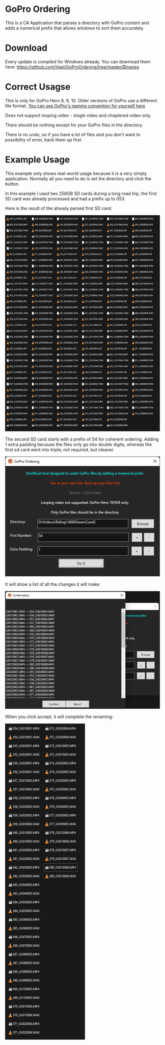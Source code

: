 # GoPro Ordering

This is a C# Application that parses a directory with GoPro content and adds a numerical prefix that allows windows to sort them accurately.

# Download
Every update is compiled for Windows already. You can download them here: https://github.com/Vaei/GoProOrdering/tree/master/Binaries

# Correct Usagse
This is only for GoPro Hero 8, 9, 10. Older versions of GoPro use a different file format. [You can see GoPro's naming convention for yourself here](https://community.gopro.com/s/article/GoPro-Camera-File-Naming-Convention?language=en_US)

Does not support looping video - single video and chaptered video only.

There should be nothing except for your GoPro files in the directory.

There is no undo, so if you have a lot of files and you don't want to possibility of error, back them up first.

# Example Usage
This example only shows real-world usage because it is a very simply application. Normally all you need to do is set the directory and click the button.

In this example I used two 256GB SD cards during a long road trip, the first SD card was already processed and had a prefix up to 053.

Here is the result of the already parsed first SD card:

![](https://github.com/Vaei/GoProOrdering/blob/master/GitPage/preview_004.png)

The second SD card starts with a prefix of 54 for coherent ordering. Adding 1 extra padding because the files only go into double digits, whereas the first sd card went into triple; not required, but cleaner.

![](https://github.com/Vaei/GoProOrdering/blob/master/GitPage/preview_001.png)

It will show a list of all the changes it will make:

![](https://github.com/Vaei/GoProOrdering/blob/master/GitPage/preview_002.png)

When you click accept, it will complete the renaming:

![](https://github.com/Vaei/GoProOrdering/blob/master/GitPage/preview_003.png)